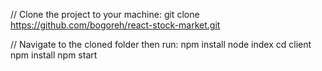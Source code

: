 // Clone the project to your machine:
git clone https://github.com/bogoreh/react-stock-market.git

// Navigate to the cloned folder then run:
npm install
node index
cd client
npm install
npm start
```